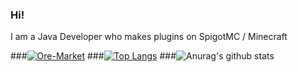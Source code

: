 ### Hi!

I am a Java Developer who makes plugins on SpigotMC / Minecraft

###[![Ore-Market](https://github-readme-stats.vercel.app/api/pin/?username=OllieJW&repo=Ore-Market)](https://github.com/OllieJW/Ore-Market)
###[![Top Langs](https://github-readme-stats.vercel.app/api/top-langs/?username=OllieJW)](https://github.com/OllieJW/github-readme-stats)
###![Anurag's github stats](https://github-readme-stats.vercel.app/api?username=OllieJW)
